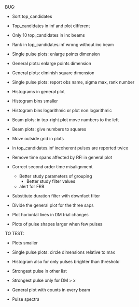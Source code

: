 BUG:
- Sort top_candidates
- Top_candidates in inf and plot different
- Only 10 top_candidates in inc beams
- Rank in top_candidates.inf wrong without inc beam

- Single pulse plots: enlarge points dimension
- General plots: enlarge points dimension
- General plots: diminish square dimension
- Single pulse plots: report obs name, sigma max, rank number
- Histograms in general plot
- Histogram bins smaller
- Histogram bins logarithmic or plot non logarithmic
- Beam plots: in top-right plot move numbers to the left
- Beam plots: give numbers to squares
- Move outside grid in plots
- In top_candidates.inf incoherent pulses are reported twice
- Remove time spans affected by RFI in general plot

- Correct second order time misalignment
  - Better study parameters of grouping
    - Better study filter values
  - alert for FRB
    
- Substitute duration filter with downfact filter
- Divide the general plot for the three saps
- Plot horiontal lines in DM trial changes
- Plots of pulse shapes larger when few pulses

TO TEST:
- Plots smaller
- Single pulse plots: circle dimensions relative to max
- Histogram also for only pulses brighter than threshold
- Strongest pulse in other list
- Strongest pulse only for DM > x

- General plot with counts in every beam
- Pulse spectra